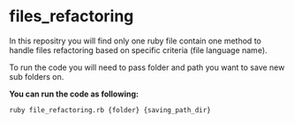 # files_refactoring

 In this repositry you will find only one ruby file contain one method to handle files refactoring based on specific criteria (file language name).

 To run the code you will need to pass folder and path you want to save new sub folders on.

 **You can run the code as following:**

    ruby file_refactoring.rb {folder} {saving_path_dir}
